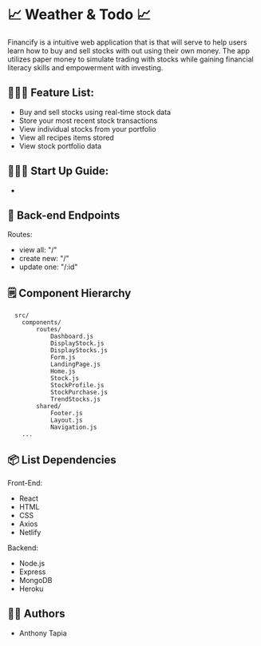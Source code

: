# 📈 Weather & Todo 📈

Financify is a intuitive web application that is that will serve to help users learn how to buy and sell stocks with out using their own money. The app utilizes paper money to simulate trading with stocks while gaining financial literacy skills and empowerment with investing.

## 👩🏽‍🚀 Feature List:

- Buy and sell stocks using real-time stock data
- Store your most recent stock transactions
- View individual stocks from your portfolio
- View all recipes items stored
- View stock portfolio data

## 👩🏽‍🚀 Start Up Guide:

-

## 🔨 Back-end Endpoints

Routes:

- view all: "/"
- create new: "/"
- update one: "/:id"

## 🗒️ Component Hierarchy

```
  src/
    components/
        routes/
            Dashboard.js
            DisplayStock.js
            DisplayStocks.js
            Form.js
            LandingPage.js
            Home.js
            Stock.js
            StockProfile.js
            StockPurchase.js
            TrendStocks.js
        shared/
            Footer.js
            Layout.js
            Navigation.js
    ...
```

## 📦 List Dependencies

Front-End:

- React
- HTML
- CSS
- Axios
- Netlify

Backend:

- Node.js
- Express
- MongoDB
- Heroku

## 👨‍💻 Authors

- Anthony Tapia
